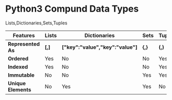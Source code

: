 # Python3 Compund Data Types 
Lists,Dictionaries,Sets,Tuples



| <b>Features</b> | <b>Lists</b> | <b>Dictionaries</b> | <b>Sets</b> | <b>Tuples</b> |
| --- | --- | --- | --- | --- |
|<b>Represented As</b>| <b>[<element>,<element>]</b> | <b>["key":"value","key":"value"]</b> | <b>{<element>,<element>}</b> | <b>(<element>,<element>)</b> |
|<b>Ordered</b> | Yes | No | No | Yes |
|<b>Indexed</b>| Yes | No | No | Yes |
|<b>Immutable</b> | No | No | Yes | Yes |
|<b>Unique Elements</b> | No | Yes | Yes | No |

